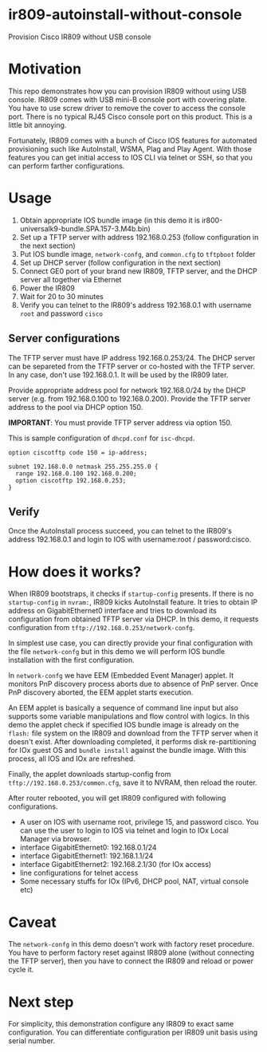 # ir809-autoinstall-without-console
Provision Cisco IR809 without USB console

# Motivation

This repo demonstrates how you can provision IR809 without using USB console.
IR809 comes with USB mini-B console port with covering plate.  You have to
use screw driver to remove the cover to access the console port.  There is
no typical RJ45 Cisco console port on this product.  This is a little bit
annoying.

Fortunately, IR809 comes with a bunch of Cisco IOS features for automated
provisioning such like AutoInstall, WSMA, Plag and Play Agent.  With those
features you can get initial access to IOS CLI via telnet or SSH, so that
you can perform farther configurations.

# Usage

1. Obtain appropriate IOS bundle image (in this demo it is
   ir800-universalk9-bundle.SPA.157-3.M4b.bin)
1. Set up a TFTP server with address 192.168.0.253 (follow configuration in
   the next section)
1. Put IOS bundle image, `network-confg`, and `common.cfg` to `tftpboot`
   folder
1. Set up DHCP server (follow configuration in the next section)
1. Connect GE0 port of your brand new IR809, TFTP server, and the DHCP
   server all together via Ethernet
1. Power the IR809
1. Wait for 20 to 30 minutes
1. Verify you can telnet to the IR809's address 192.168.0.1 with username
   `root` and password `cisco`

## Server configurations

The TFTP server must have IP address 192.168.0.253/24.  The DHCP server
can be separeted from the TFTP server or co-hosted with the TFTP server.
In any case, don't use 192.168.0.1.  It will be used by the IR809 later.

Provide appropriate address pool for network 192.168.0/24 by the DHCP server
(e.g. from 192.168.0.100 to 192.168.0.200).  Provide the TFTP server address
to the pool via DHCP option 150.

**IMPORTANT**: You must provide TFTP server address via option 150.

This is sample configuration of `dhcpd.conf` for `isc-dhcpd`.

```
option ciscotftp code 150 = ip-address;

subnet 192.168.0.0 netmask 255.255.255.0 {
  range 192.168.0.100 192.168.0.200;
  option ciscotftp 192.168.0.253;
}
```

## Verify

Once the AutoInstall process succeed, you can telnet to the IR809's address
192.168.0.1 and login to IOS with username:root / password:cisco.

# How does it works?

When IR809 bootstraps, it checks if `startup-config` presents.  If there is
no `startup-config` in `nvram:`, IR809 kicks AutoInstall feature.  It tries
to obtain IP address on GigabitEthernet0 interface and tries to download
its configuration from obtained TFTP server via DHCP.  In this demo, it
requests configuration from `tftp://192.168.0.253/network-confg`.

In simplest use case, you can directly provide your final configuration with
the file `network-confg` but in this demo we will perform IOS bundle
installation with the first configuration.

In `network-confg` we have EEM (Embedded Event Manager) applet.  It monitors
PnP discovery process aborts due to absence of PnP server.  Once PnP
discovery aborted, the EEM applet starts execution.

An EEM applet is basically a sequence of command line input but also supports
some variable manipulations and flow control with logics.  In this demo the
applet check if specified IOS bundle image is already on the `flash:` file
system on the IR809 and download from the TFTP server when it doesn't exist.
After downloading completed, it performs disk re-partitioning for IOx guest
OS and `bundle install` against the bundle image.  With this process, all
IOS and IOx are refreshed.

Finally, the applet downloads startup-config from
`tftp://192.168.0.253/common.cfg`, save it to NVRAM, then reload the router.

After router rebooted, you will get IR809 configured with following
configurations.

- A user on IOS with username root, privilege 15, and password cisco.
  You can use the user to login to IOS via telnet and login to IOx Local
  Manager via browser.
- interface GigabitEthernet0:  192.168.0.1/24
- interface GigabitEthernet1:  192.168.1.1/24
- interface GigabitEthernet2:  192.168.2.1/30 (for IOx access)
- line configurations for telnet access
- Some necessary stuffs for IOx (IPv6, DHCP pool, NAT, virtual console etc)

# Caveat

The `network-confg` in this demo doesn't work with factory reset procedure.
You have to perform factory reset against IR809 alone (without connecting
the TFTP server), then you have to connect the IR809 and reload or power
cycle it.

# Next step

For simplicity, this demonstration configure any IR809 to exact same
configuration.  You can differentiate configuration per IR809 unit basis
using serial number.
